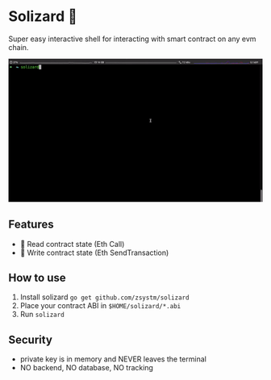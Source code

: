 # Solizard :shell:

Super easy interactive shell for interacting with smart contract on any evm chain.

![Quick Demo](./demo.gif)

## Features

- :scroll: Read contract state (Eth Call)
- :rocket: Write contract state (Eth SendTransaction)

## How to use

1. Install solizard `go get github.com/zsystm/solizard`
2. Place your contract ABI in `$HOME/solizard/*.abi`
3. Run `solizard`

## Security

- private key is in memory and NEVER leaves the terminal
- NO backend, NO database, NO tracking